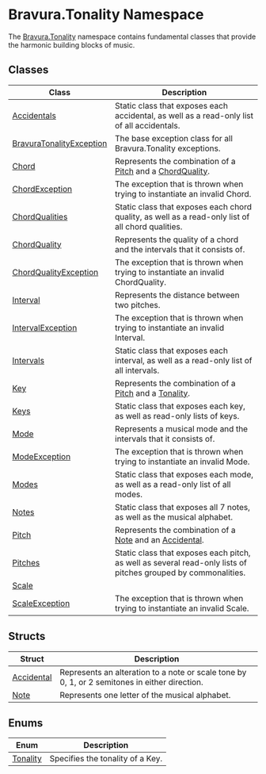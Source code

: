 # Bravura.Tonality Namespace

The [Bravura.Tonality](./Bravura.Tonality.md) namespace contains fundamental classes that provide the harmonic building blocks of music.

## Classes
| Class | Description |
| --- | --- |
| [Accidentals](./Accidentals.md) | Static class that exposes each accidental, as well as a read-only list of all accidentals. |
| [BravuraTonalityException](./BravuraTonalityException.md) | The base exception class for all Bravura.Tonality exceptions. |
| [Chord](./Chord.md) | Represents the combination of a [Pitch](./Pitch.md) and a [ChordQuality](./ChordQuality.md). |
| [ChordException](./ChordException.md) | The exception that is thrown when trying to instantiate an invalid Chord. |
| [ChordQualities](./ChordQualities.md) | Static class that exposes each chord quality, as well as a read-only list of all chord qualities. |
| [ChordQuality](./ChordQuality.md) | Represents the quality of a chord and the intervals that it consists of. |
| [ChordQualityException](./ChordQualityException.md) | The exception that is thrown when trying to instantiate an invalid ChordQuality. |
| [Interval](./Interval.md) | Represents the distance between two pitches. |
| [IntervalException](./IntervalException.md) | The exception that is thrown when trying to instantiate an invalid Interval. |
| [Intervals](./Intervals.md) | Static class that exposes each interval, as well as a read-only list of all intervals. |
| [Key](./Key.md) | Represents the combination of a [Pitch](./Pitch.md) and a [Tonality](./Tonality.md). |
| [Keys](./Keys.md) | Static class that exposes each key, as well as read-only lists of keys. |
| [Mode](./Mode.md) | Represents a musical mode and the intervals that it consists of. |
| [ModeException](./ModeException.md) | The exception that is thrown when trying to instantiate an invalid Mode. |
| [Modes](./Modes.md) | Static class that exposes each mode, as well as a read-only list of all modes. |
| [Notes](./Notes.md) | Static class that exposes all 7 notes, as well as the musical alphabet. |
| [Pitch](./Pitch.md) | Represents the combination of a [Note](./Note.md) and an [Accidental](./Accidental.md). |
| [Pitches](./Pitches.md) | Static class that exposes each pitch, as well as several read-only lists of pitches grouped by commonalities. |
| [Scale](./Scale) | |
| [ScaleException](./ScaleException.md) | The exception that is thrown when trying to instantiate an invalid Scale. |

## Structs
| Struct | Description |
| --- | --- |
| [Accidental](./Accidental.md) | Represents an alteration to a note or scale tone by 0, 1, or 2 semitones in either direction. |
| [Note](./Note.md) | Represents one letter of the musical alphabet. |

## Enums
| Enum | Description |
| --- | --- |
| [Tonality](./Tonality.md) | Specifies the tonality of a Key. |
